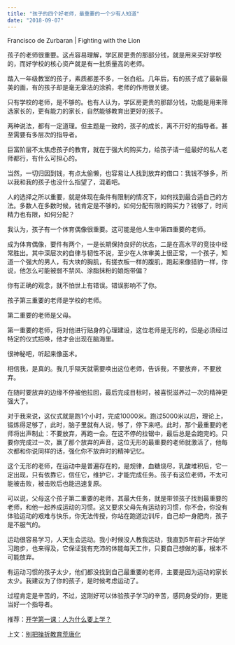 ```yaml
---
title: "孩子的四个好老师，最重要的一个少有人知道"
date: "2018-09-07"
---
```


Francisco de Zurbaran | Fighting with the Lion

孩子的老师很重要。这点容易理解，学区房更贵的那部分钱，就是用来买好学校的，而好学校的核心资产就是有一批质量高的老师。

踏入一年级教室的孩子，素质都差不多，一张白纸。几年后，有的孩子成了最新最美的画，有的孩子却是毫无章法的涂鸦，老师的作用很关键。

只有学校的老师，是不够的。也有人认为，学区房更贵的那部分钱，功能是用来筛选家长的，更有能力的家长，自然能够教育出更好的孩子。

两种说法，都有一定道理。但主题是一致的，孩子的成长，离不开好的指导者。甚至需要有多层次的指导者。

巨富阶层不太焦虑孩子的教育，就在于强大的购买力，给孩子请一组最好的私人老师都行，有什么可担心的。

当然，一切归因到钱，有点太偷懒，也容易让人找到放弃的借口：我钱不够多，所以我和我的孩子也没什么指望了，混着吧。

人的选择之所以重要，就是体现在条件有限制的情况下，如何找到最合适自己的方法。多数人在多数时候，钱肯定是不够的，如何分配有限的购买力？钱够了，时间精力也有限，如何分配？

我认为，孩子有一个体育偶像很重要。这可能是他人生中第四重要的老师。

成为体育偶像，要件有两个，一是长期保持良好的状态，二是在高水平的竞技中经常胜出。其中深层次的自律与韧性不说，至少在人体审美上很正常，一个孩子，知道一个强大的男人，有大块的胸肌，有搓衣板一样的腹肌，跑起来像猎豹一样，你说，他怎么可能被弱不禁风、涂脂抹粉的娘炮带偏？

你有正确的观念，就不怕世上有错误。错误影响不了你。

孩子第三重要的老师是学校的老师。

第二重要的老师是父母。

第一重要的老师，将对他进行贴身的心理建设，这位老师是无形的，但是必须经过特定的仪式招唤，他才会出现在脑海里。

很神秘吧，听起来像巫术。

相信我，是真的。我几乎隔天就需要唤出这位老师，告诉我，不要放弃，不要放弃。

在随时要放弃的边缘不停被他拉回，最后完成目标时，被喜悦滋养过一次的精神更强大了。

对于我来说，这仪式就是跑1个小时，完成10000米。跑过5000米以后，理论上，锻炼得足够了，此时，脑子里就有人说，够了，停下来吧。此时，那个最重要的老师将出声制止：不要放弃，再跑一会。在这不停的拉锯中，最后总是会跑完的。只要你完成过一次，赢了那个放弃的声音，这位无形的最重要的老师就激活了，他每次都和你说同样的话，强化你不放弃时的精神记忆。

这个无形的老师，在运动中是普遍存在的，是规律，血糖烧尽，乳酸堆积后，它一定出现，只有依靠它，信任它，维护它，才能完成任务。孩子有这位老师，不太可能被击败，被击败后也能迅速复原。

可以说，父母这个孩子第二重要的老师，其最大任务，就是带领孩子找到最重要的老师，和他一起养成运动的习惯。这又要求父母先有运动的习惯，你不会，你没有体验运动的艰难与快乐，你无法传授，你站在跑道边训斥，自己却一身肥肉，孩子是不服气的。

运动很容易学习，人天生会运动。我小时候没人教我运动，我直到5年前才开始学习跑步，也来得及，它保证我有充沛的体能每天工作，只要自己想做的事，根本不可能放弃。

有运动习惯的孩子太少，他们都没找到自己最重要的老师，主要是因为运动的家长太少。我建议为了你的孩子，是时候考虑运动了。

过程肯定是辛苦的，不过，这刚好可以体验孩子学习的辛苦，感同身受的你，更能当好一个指导者。

推荐：[开学第一课：人为什么要上学？](http://mp.weixin.qq.com/s?__biz=MjM5NDU0Mjk2MQ==&mid=2651630488&idx=1&sn=04bd4655a6725b539a4f5b653bcc6b67&chksm=bd7e2f868a09a6904416e0e0816e5816727cc3f9f9a699c3a821ce07e10737f755221b8d2d4f&scene=21#wechat_redirect)

上文：[别把挫折教育荒唐化](http://mp.weixin.qq.com/s?__biz=MjM5NDU0Mjk2MQ==&mid=2651630542&idx=1&sn=87f461500b4aa1632d42470ea36b3efe&chksm=bd7e2fd08a09a6c6ee4cd2f7535d859d7f8924a308c2a2cf6f2c048db3cb48df2b02ec1cfe8e&scene=21#wechat_redirect)
